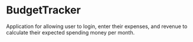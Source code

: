 # BudgetTracker
Application for allowing user to login, enter their expenses, and revenue to calculate their expected spending money per month.
